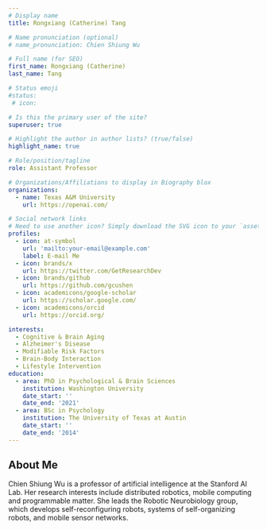 ```yaml
---
# Display name
title: Rongxiang (Catherine) Tang

# Name pronunciation (optional)
# name_pronunciation: Chien Shiung Wu

# Full name (for SEO)
first_name: Rongxiang (Catherine)
last_name: Tang

# Status emoji
#status:
 # icon: 

# Is this the primary user of the site?
superuser: true

# Highlight the author in author lists? (true/false)
highlight_name: true

# Role/position/tagline
role: Assistant Professor

# Organizations/Affiliations to display in Biography blox
organizations:
  - name: Texas A&M University
    url: https://openai.com/

# Social network links
# Need to use another icon? Simply download the SVG icon to your `assets/media/icons/` folder.
profiles:
  - icon: at-symbol
    url: 'mailto:your-email@example.com'
    label: E-mail Me
  - icon: brands/x
    url: https://twitter.com/GetResearchDev
  - icon: brands/github
    url: https://github.com/gcushen
  - icon: academicons/google-scholar
    url: https://scholar.google.com/
  - icon: academicons/orcid
    url: https://orcid.org/

interests:
  - Cognitive & Brain Aging 
  - Alzheimer's Disease
  - Modifiable Risk Factors
  - Brain-Body Interaction
  - Lifestyle Intervention
education:
  - area: PhD in Psychological & Brain Sciences
    institution: Washington University
    date_start: ''
    date_end: '2021'
  - area: BSc in Psychology
    institution: The University of Texas at Austin
    date_start: ''
    date_end: '2014'
---
```


## About Me

Chien Shiung Wu is a professor of artificial intelligence at the Stanford AI Lab. Her research interests include distributed robotics, mobile computing and programmable matter. She leads the Robotic Neurobiology group, which develops self-reconfiguring robots, systems of self-organizing robots, and mobile sensor networks.
